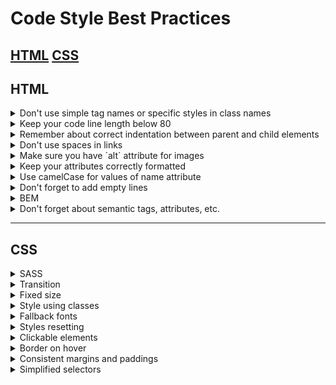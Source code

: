 # Code Style Best Practices

[HTML](#HTML) 
[CSS](#CSS) 
---

## HTML

<details>
  <summary>Don't use simple tag names or specific styles in class names</summary>

  - Exception - specific semantic tags, like `header`, `nav`, `footer` etc.
  Try to describe the content of the tag.

  BAD example
  ```html
  <nav class="no-padding">
    <ul>
      ...
      <li class="li">
        <a href="#apple" class="a-last-no-decoration">Apple</a>
      </li>
    </ul>
  </nav>
  ```

  GOOD example
  ```html
  <nav class="nav">
    <ul class="nav__list">
      ...
      <li class="nav__item">
        <a href="#apple" class="nav__link">Apple</a>
      </li>
    </ul>
  </nav>
  ```
</details>

<details>
  <summary>Keep your code line length below 80</summary>

  - It’s not only historical tradition, but also allows your code to fit into one standard screen, without horizontal scroll. 
  But do not break the line if it cannot be broken (ex., long links).
</details>

<details>
  <summary>Remember about correct indentation between parent and child elements</summary>

  - Each level of nesting, including text, contained inside the element, requires 2-space offset. 
  Also blank line shouldn't be between parent and child elements.

  BAD example
  ```html
  <body>
  <div>
  <p>
  Awesome text
  </p>
  </div>
  </body>
  ```
  
  GOOD example
  ```html
  <body>
    <div>
      <p>
        Awesome text
      </p>
    </div>
  </body>
  ```
</details>

<details>
  <summary>Don't use spaces in links</summary>

  - Have you seen any link with literal space in it on the Internet?
  Remember, anchor links start with `#`
</details>

<details>
  <summary>Make sure you have `alt` attribute for images</summary>

  - They must be present ([find out more](https://osric.com/chris/accidental-developer/2012/01/when-should-alt-text-be-blank/) and [even more](https://9clouds.com/blog/the-importance-of-alt-attributes-aka-alt-text/))
</details>

<details>
  <summary>Keep your attributes correctly formatted</summary>

  - If the HTML-element has long attribute values or number of attributes is more than 2 - start each one,
  including the first, on the new line with 2-space indentation related to tag.
  Tag’s closing bracket should be on the same level as opening one.

  BAD Examples
  ```html
  <input type="text" name="surname" 
         id="surname" required>

  <input type="text" 
         name="surname" 
         id="surname"
         required>

  <input
  type="text" 
  name="surname" 
  id="surname"
  required>

  <input
    type="text" 
    name="surname" 
    id="surname"
    required>
  ```

  GOOD Example
  ```html
  <input
    type="text" 
    name="surname" 
    id="surname"
    required
  >
  ```
</details>

<details>
  <summary>Use camelCase for values of name attribute</summary>

  - They should be valid as JavaScript object keys.
  It should not contain spaces, or other special characters.

  BAD Example
  ```html
  <input
    type="date" 
    name="date of birth" 
    id="dateOfBirth"
    required
  >
  ```

  GOOD Example
 ```html
  <input
    type="date" 
    name="dateOfBirth" 
    id="dateOfBirth"
    required
  >
  ```
</details>

<details>
  <summary>Don't forget to add empty lines</summary>

  - Add empty lines between multiline sibling blocks of HTML.
  But don't add empty lines between parent and child elements

  BAD Example
  ```html
  <ul>

    <li class="nav__item">
      <a href="#home">Home</a>
    </li>
    <li class="nav__item">
      <a href="#shop">Shop</a>
    </li>
    <li class="nav__item">
      <a href="#contacts">Contacts</a>
    </li>

  </ul>
  ```

  GOOD Example
  ```html
  <ul>
    <li class="nav__item">
      <a href="#home">Home</a>
    </li>

    <li class="nav__item">
      <a href="#shop">Shop</a>
    </li>

    <li class="nav__item">
      <a href="#contacts">Contacts</a>
    </li>
  </ul>
  ```
</details>

<details>
  <summary>BEM</summary>

  - Create a separate file per each BEM block styles that have the same name as the block
  - Make sure to follow BEM naming convention for complex modifiers: 
  `block-name--modifier-name--modifier-value`
  - Check your BEM structure using BEM-linter (`npm run lint`) and [this list](https://mate-academy.github.io/fe-program/css/typical-bem-mistakes-en)
  - Make sure to follow BEM naming convention

  BAD Example
  ```html
  <div class="product__rating">
    <div class="product__stars stars--4">
      <div class="star"></div>
      <div class="star"></div>
      <div class="star"></div>
      <div class="star"></div>
      <div class="star"></div>
    </div>
  </div>
  ```

  GOOD Example
  ```html
  <div class="product__rating">
    <div class="product__stars stars stars--4">
      <div class="stars__star"></div>
      <div class="stars__star"></div>
      <div class="stars__star"></div>
      <div class="stars__star"></div>
      <div class="stars__star"></div>
    </div>
  </div>

  `stars--4` is a modifier of the `stars` block, but `stars` block does not exist in HTML;
  `star` is another block, stars should be the elements of the `stars` block
  ```

  - Don't add external styles (positioning or margins) to BEM-blocks.
  Use mix where necessary and move all external styles under element selector.

  BAD Example
  ```html
  <!--index.html-->
  <div class="container">
    <div class="card">
      ...
    </div>
  </div>
  ```

  ```css
  /*styles.css*/
  .card {
    margin: 48px 24px;
    font-size: 16px;
    background-color: purple;
  }
  ```

  GOOD Example
  ```html
  <!--index.html-->
  <div class="container">
    <div class="container__card card">
      ...
    </div>
  </div>
  ```

  ```css
  /*styles.css*/
  .container__card {
    margin: 48px 24px;
  }

  .card {
    font-size: 16px;
    background-color: purple;
  }
  ```
</details>


<details>
  <summary>Don't forget about semantic tags, attributes, etc.</summary>

  - Use semantic tags like header, nav, main, footer, section, article, h2, p ...
  - `alt` atribute should describe the image if the image contains information (better description you have - better for you :))

  REALLY BAD example
  ```html
  <img alt="image" />
  ```

  STILL BAD example
  ```html
  <img alt="phone" />
  ```

  GOOD example<
  ```html
  <img alt="Samsung Galaxy S22 2022 8/128GB Green" />
  ```
</details>

---

## CSS

<details>
  <summary>SASS</summary>

  - Check your import syntax. It's differs from plain CSS.
  - Use variables for the main values so that you'll be able to reuse them,
  and give them descriptive names.
  But don't overuse them, don't create variable for the value that's used just once.
  - Don't use SASS loops for styles that stay the same for all elements
  of the group, e.g. `display` or `position`.
  - Try to use different features - mixins etc - where it makes sense.
  - Make use of SASS nesting - write pseudo-class, pseudo-element
  selectors inside general selector. As well as media queries.

  BAD Example
  ```scss
  &__buy-link {
    display: flex;
    margin-top: 20px;
  }

  &__buy-link:hover {
    color: blue;
  }
  ```

  GOOD Example
  ```scss
  &__buy-link {
    display: flex;
    margin-top: 20px;

    &:hover {
      color: blue;
    }
  }
  ```
</details>

<details>
  <summary>Transition</summary>

  - Make sure to list all styles that you apply transition to.
  - Make sure to add transition style under general selector, not the
  one with `:hover` - this way transition will work smoothly both ways.

  BAD Example
  ```scss
  .box {
    color: gray;

    &:hover {
      color: aquamarine;
      transform: scale(1.2);
      transition: 0.5s;
    }
  }
  ```
  GOOD Example
  ```scss
  .box {
    color: gray;
    transition: color 0.5s, transform 0.5s;

    &:hover {
      color: aquamarine;
      transform: scale(1.2);
    }
  }
  ```
</details>

<details>
  <summary>Fixed size</summary>

  - Don't set fixed container size. Let the content size dictate it.
</details>

<details>
  <summary>Style using classes</summary>

  - Get used to style all elements using classes. 
  - Don't increase selectors specificity unless completely necessary

  HTML Example
  ```html
  <nav class="nav">  
    <ul class="nav__list">  
      ...  
    <ul>  
  </nav>  
  ```

  BAD CSS Examples
  ```css
  ul {
    list-style: none
  }
  ```

  ```css
  nav ul {
    list-style: none
  }
  ```

  GOOD CSS Example
  ```css
  .nav__list {
    list-style: none
  }
  ```

  - If you have two or more similar elements with portions of similar styles with different values - use one
  of the elements as the basic case, and override necessary styles for other cases.
  Explanation: The point is not in the names of the classes, the point is: when there are several similar elements, ex., 2 inputs, for one we can give a class input, for example, and for the second - input input--small. We write all the styles for .input, but for .input-small we write only those styles that differ in design, and we need this second input to look a little different.
  Element with class .input without extra classes should also look like a full-fledged styled element.

  BAD Example
  ```html
  <!--index.html-->

  <img 
    class="icon-big"
    src="url(./logo.png)"
    alt="Company logo"
  >

  <img
    class="icon-small"
    src="url(./logo-small.png)"
    alt="Company small logo"
  >
  ```

  ```css
  /*styles.css*/

  .icon-big {
    position: absolute;
    top: 24px;
    left: 24px;
    display: block;
    width: 40px;
    height: 40px;
  }

  .icon-small {
    position: absolute;
    top: 16px;
    left: 16px;
    display: block;
    width: 32px;
    height: 32px;
  }
  ```

  GOOD Example
  ```html
  <!--index.html-->

  <img 
    class="icon" 
    src="url(./logo.png)" 
    alt="Company logo"
  >

  <img 
    class="icon icon--small"
    src="url(./logo-small.png)" 
    alt="Company small logo"
  >
  ```

  ```css
  /*styles.css*/

  .icon {
    position: absolute;
    top: 24px;
    left: 24px;
    display: block;
    width: 40px;
    height: 40px;
  }

  .icon--small {
    top: 16px;
    left: 16px;
    width: 32px;
    height: 32px;
  }
  ```
</details>

<details>
  <summary>Fallback fonts</summary>

  - Remember to use fallback fonts - alternative font-family in case the main one doesn't work [like this](https://www.w3schools.com/cssref/pr_font_font-family.asp)
</details>

<details>
  <summary>Styles resetting</summary>

  - Don't use `*` selector for zeroing out your margins or paddings.
  It's still inefficient for browser to read your web document
</details>

<details>
  <summary>Clickable elements</summary>

  - Remember that all clickable elements should have `cursor: pointer`
  - Sometimes it's also good to create clickable area around element
</details>

<details>
  <summary>Border on hover</summary>

  - Don't add new border to the element on hover. 
  Add default transparent border of the same width, and change its color on `:hover`
</details>

<details>
  <summary>Consistent margins and paddings</summary>

  - Be consistent with your margins.
  Add only top or bottom, don't add both.
</details>

<details>
  <summary>Simplified selectors</summary>

  - If several selectors MUST always have the same styles, group them using `,` to prevent accidental out ot sync in future

  BAD Example
  ```css
  .block--1 {
    background-color: yellowgreen;
  }

  .block--2 {
    background-color: yellowgreen;
  }

  .block--3 {
    background-color: yellowgreen;
  }
  ```

  GOOD Example
  ```css
  .block--1,
  .block--2,
  .block--3 {
    background-color: yellowgreen;
  }
  ```
</details>